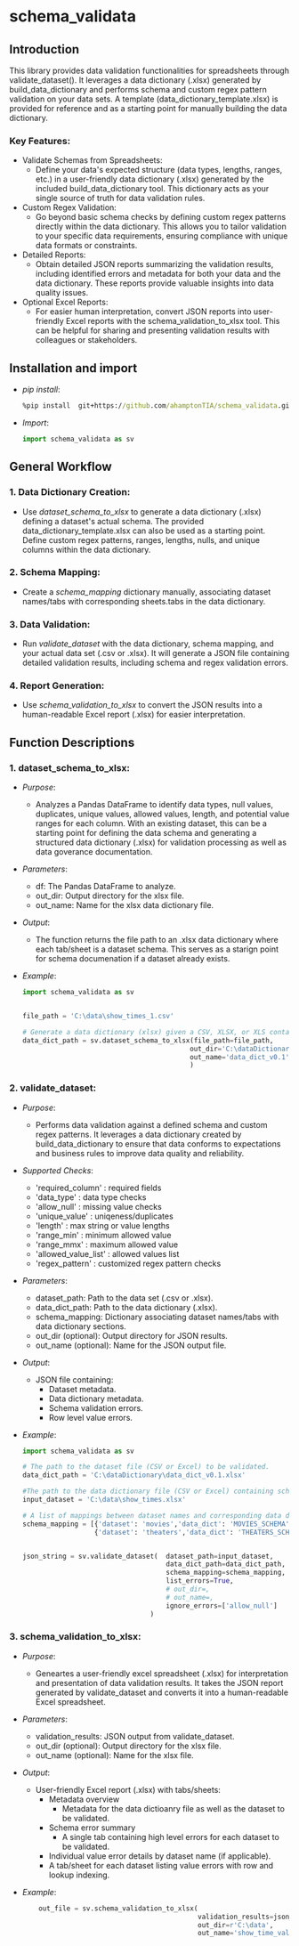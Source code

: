 # schema_validata

## Introduction
This library provides data validation functionalities for spreadsheets through validate_dataset(). It leverages a data dictionary (.xlsx) generated by build_data_dictionary and performs schema and custom regex pattern validation on your data sets.
A template (data_dictionary_template.xlsx) is provided for reference and as a starting point for manually building the data dictionary. 

### Key Features:

  - Validate Schemas from Spreadsheets:
    - Define your data's expected structure (data types, lengths, ranges, etc.) in a user-friendly data dictionary (.xlsx) generated by the included build_data_dictionary tool. This dictionary acts as your single source of truth for data validation rules.
  - Custom Regex Validation:
    - Go beyond basic schema checks by defining custom regex patterns directly within the data dictionary. This allows you to tailor validation to your specific data requirements, ensuring compliance with unique data formats or constraints.
  - Detailed Reports:
    - Obtain detailed JSON reports summarizing the validation results, including identified errors and metadata for both your data and the data dictionary. These reports provide valuable insights into data quality issues.
  - Optional Excel Reports:
    - For easier human interpretation, convert JSON reports into user-friendly Excel reports with the schema_validation_to_xlsx tool. This can be helpful for sharing and presenting validation results with colleagues or stakeholders.

## Installation and import 
  - *pip install*:
    ``` cmd
    %pip install  git+https://github.com/ahamptonTIA/schema_validata.git
    ```
  - *Import*:
    ```python
    import schema_validata as sv

    ```
## General Workflow
### 1. Data Dictionary Creation:
  - Use *dataset_schema_to_xlsx* to generate a data dictionary (.xlsx) defining a dataset's actual schema. The provided data_dictionary_template.xlsx can also be used as a starting point.
Define custom regex patterns, ranges, lengths, nulls, and unique columns within the data dictionary.
### 2. Schema Mapping:
  - Create a *schema_mapping* dictionary manually, associating dataset names/tabs with corresponding sheets.tabs in the data dictionary.
### 3. Data Validation:
  - Run *validate_dataset* with the data dictionary, schema mapping, and your actual data set (.csv or .xlsx). It will generate a JSON file containing detailed validation results, including schema and regex validation errors.
### 4. Report Generation:
  - Use *schema_validation_to_xlsx* to convert the JSON results into a human-readable Excel report (.xlsx) for easier interpretation.

## Function Descriptions

### 1. dataset_schema_to_xlsx:

  - *Purpose*:
    - Analyzes a Pandas DataFrame to identify data types, null values, duplicates, unique values, allowed values, length, and potential value ranges for each column.  With an existing dataset, this can be a starting point for defining the data schema and generating a structured data dictionary (.xlsx) for validation processing as well as data goverance documentation.

  - *Parameters*:
    - df: The Pandas DataFrame to analyze.
    - out_dir: Output directory for the xlsx file.
    - out_name: Name for the xlsx data dictionary file.
      
  - *Output*:
    - The function returns the file path to an .xlsx data dictionary where each tab/sheet is a dataset schema.  This serves as a starign point for schema documenation if a dataset already exists. 

  - *Example*:
    ```python
    import schema_validata as sv
    
    
    file_path = 'C:\data\show_times_1.csv'
    
    # Generate a data dictionary (xlsx) given a CSV, XLSX, or XLS containing actual data
    data_dict_path = sv.dataset_schema_to_xlsx(file_path=file_path, 
                                              out_dir='C:\dataDictionary', 
                                              out_name='data_dict_v0.1'
                                              )
    ```
### 2. validate_dataset:

  - *Purpose*:
    - Performs data validation against a defined schema and custom regex patterns. It leverages a data dictionary created by build_data_dictionary to ensure that data conforms to expectations and business rules to improve data quality and reliability.
      
  - *Supported Checks*:
    - 'required_column' : required fields
    - 'data_type' : data type checks
    - 'allow_null' : missing value checks 
    - 'unique_value' : uniqeness/duplicates
    - 'length' : max string or value lengths 
    - 'range_min' :  minimum allowed value
    - 'range_mmx' :  maximum allowed value
    - 'allowed_value_list' : allowed values list
    - 'regex_pattern' : customized regex pattern checks
      
  - *Parameters*:
    - dataset_path: Path to the data set (.csv or .xlsx).
    - data_dict_path: Path to the data dictionary (.xlsx).
    - schema_mapping: Dictionary associating dataset names/tabs with data dictionary sections.
    - out_dir (optional): Output directory for JSON results.
    - out_name (optional): Name for the JSON output file.

  - *Output*:
    - JSON file containing:
      - Dataset metadata.
      - Data dictionary metadata.
      - Schema validation errors.
      - Row level value errors.


  - *Example*:

    ```python
    import schema_validata as sv
    
    # The path to the dataset file (CSV or Excel) to be validated.
    data_dict_path = 'C:\dataDictionary\data_dict_v0.1.xlsx'
    
    #The path to the data dictionary file (CSV or Excel) containing schema and regex patterns.
    input_dataset = 'C:\data\show_times.xlsx'
    
    # A list of mappings between dataset names and corresponding data dictionary tab/sheet
    schema_mapping = [{'dataset': 'movies','data_dict': 'MOVIES_SCHEMA'},
                      {'dataset': 'theaters','data_dict': 'THEATERS_SCHEMA'}]
    
    
    json_string = sv.validate_dataset(  dataset_path=input_dataset, 
                                        data_dict_path=data_dict_path, 
                                        schema_mapping=schema_mapping,  
                                        list_errors=True,               # option to list out individual errors per row/value
                                        # out_dir=,                     # optional for saving an output .json file
                                        # out_name=,                    # optional for saving an output .json file
                                        ignore_errors=['allow_null']    # skip listing out every null record per row, provide overview counts only
                                    )
    ```

 
### 3. schema_validation_to_xlsx:

  - *Purpose*:
    - Geneartes a user-friendly excel spreadsheet (.xlsx) for interpretation and presentation of data validation results. It takes the JSON report generated by validate_dataset and converts it into a human-readable Excel spreadsheet.
      
  - *Parameters*:
    - validation_results: JSON output from validate_dataset.
    - out_dir (optional): Output directory for the xlsx file.
    - out_name (optional): Name for the xlsx file.

  - *Output*:
    - User-friendly Excel report (.xlsx) with tabs/sheets:
      - Metadata overview
        - Metadata for the data dictioanry file as well as the dataset to be validated.
      - Schema error summary
        - A single tab containing high level errors for each dataset to be validated.
      - Individual value error details by dataset name (if applicable).
      - A tab/sheet for each dataset listing value errors with row and lookup indexing. 

  - *Example*:
    
    ```python
        out_file = sv.schema_validation_to_xlsx(
                                                validation_results=json_string, 
                                                out_dir=r'C:\data', 
                                                out_name='show_time_validation')
    ```
